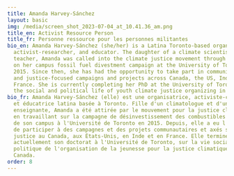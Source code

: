 ```yaml
---
title: Amanda Harvey-Sánchez
layout: basic
img: /media/screen_shot_2023-07-04_at_10.41.36_am.png
title_en: Activist Resource Person
title_fr: Personne ressource pour les personnes militantes
bio_en: Amanda Harvey-Sánchez (she/her) is a Latina Toronto-based organizer,
  activist-researcher, and educator. The daughter of a climate scientist and a
  teacher, Amanda was called into the climate justice movement through working
  on her campus fossil fuel divestment campaign at the University of Toronto in
  2015. Since then, she has had the opportunity to take part in community-based
  and justice-focused campaigns and projects across Canada, the US, India, and
  France. She is currently completing her PhD at the University of Toronto, on
  the social and political life of youth climate justice organizing in Canada.
bio_fr: Amanda Harvey-Sánchez (elle) est une organisatrice, activiste-chercheuse
  et éducatrice latina basée à Toronto. Fille d'un climatologue et d'une
  enseignante, Amanda a été attirée par le mouvement pour la justice climatique
  en travaillant sur la campagne de désinvestissement des combustibles fossiles
  de son campus à l'Université de Toronto en 2015. Depuis, elle a eu l'occasion
  de participer à des campagnes et des projets communautaires et axés sur la
  justice au Canada, aux États-Unis, en Inde et en France. Elle termine
  actuellement son doctorat à l'Université de Toronto, sur la vie sociale et
  politique de l'organisation de la jeunesse pour la justice climatique au
  Canada.
order: 8
---
```


